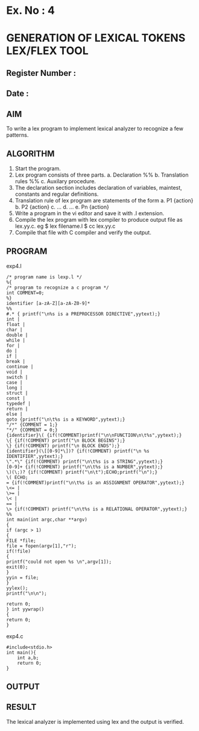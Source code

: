 # Ex. No : 4	
# GENERATION OF LEXICAL TOKENS LEX/FLEX TOOL
## Register Number :
## Date : 

## AIM   
To write a lex program to implement lexical analyzer to recognize a few patterns.

## ALGORITHM
1.	Start the program.
2.	Lex program consists of three parts.
    a.	Declaration %%
    b.	Translation rules %%
    c.	Auxilary procedure.
3.	The declaration section includes declaration of variables, maintest, constants and regular definitions.
4.	Translation rule of lex program are statements of the form
    a.	P1 {action}
    b.	P2 {action}
    c.	…
    d.	…
    e.	Pn {action}
5.	Write a program in the vi editor and save it with .l extension.
6.	Compile the lex program with lex compiler to produce output file as lex.yy.c. eg $ lex filename.l $ cc lex.yy.c
7.	Compile that file with C compiler and verify the output.

## PROGRAM

exp4.l

 	/* program name is lexp.l */ 
	%{ 
	/* program to recognize a c program */ 
	int COMMENT=0; 
	%} 
	identifier [a-zA-Z][a-zA-Z0-9]* 
	%% 
	#.* { printf("\n%s is a PREPROCESSOR DIRECTIVE",yytext);} 
	int | 
	float | 
	char | 
	double | 
	while | 
	for | 
	do | 
	if | 
	break | 
	continue | 
	void | 
	switch | 
	case | 
	long | 
	struct | 
	const | 
	typedef | 
	return | 
	else | 
	goto {printf("\n\t%s is a KEYWORD",yytext);} 
	"/*" {COMMENT = 1;}  
	"*/" {COMMENT = 0;} 
	{identifier}\( {if(!COMMENT)printf("\n\nFUNCTION\n\t%s",yytext);} 
	\{ {if(!COMMENT) printf("\n BLOCK BEGINS");} 
	\} {if(!COMMENT) printf("\n BLOCK ENDS");} 
	{identifier}(\[[0-9]*\])? {if(!COMMENT) printf("\n %s IDENTIFIER",yytext);} 
	\".*\" {if(!COMMENT) printf("\n\t%s is a STRING",yytext);} 	
	[0-9]+ {if(!COMMENT) printf("\n\t%s is a NUMBER",yytext);} 
	\)(\;)? {if(!COMMENT) printf("\n\t");ECHO;printf("\n");} 
	\( ECHO; 
	= {if(!COMMENT)printf("\n\t%s is an ASSIGNMENT OPERATOR",yytext);} 
	\<= | 
	\>= | 
	\< | 
	== | 
	\> {if(!COMMENT) printf("\n\t%s is a RELATIONAL OPERATOR",yytext);} 
	%% 
	int main(int argc,char **argv) 
	{ 
	if (argc > 1) 
	{ 
	FILE *file; 
	file = fopen(argv[1],"r"); 
	if(!file) 
	{ 
	printf("could not open %s \n",argv[1]); 
	exit(0); 
	} 
	yyin = file; 
	} 
	yylex(); 
	printf("\n\n"); 

	return 0; 
	} int yywrap() 
	{ 
	return 0; 
	}

exp4.c
	
 	#include<stdio.h>
	int main(){
		int a,b;
		return 0;
	}

## OUTPUT 

## RESULT
The lexical analyzer is implemented using lex and the output is verified.
